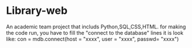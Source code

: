 # Library-web
An academic team project that includs Python,SQL,CSS,HTML.
for making the code run, you have to fill the "connect to the database" lines
it is look like:
con = mdb.connect(host = "xxxx", user = "xxxx", passwd= "xxxx")
